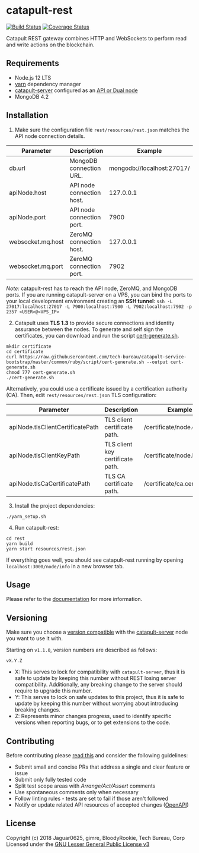 # catapult-rest

[![Build Status](https://api.travis-ci.com/nemtech/catapult-rest.svg?branch=master)](https://travis-ci.com/nemtech/catapult-rest)
[![Coverage Status](https://coveralls.io/repos/github/nemtech/catapult-rest/badge.svg?branch=master)](https://coveralls.io/github/nemtech/catapult-rest?branch=master)

Catapult REST gateway combines HTTP and WebSockets to perform read and write actions on the blockchain.

## Requirements

- Node.js 12 LTS
- [yarn][yarn] dependency manager
- [catapult-server][catapult-server] configured as an [API or Dual node][api-node]
- MongoDB 4.2

## Installation

1. Make sure the configuration file ``rest/resources/rest.json`` matches the API node connection details.

| Parameter | Description | Example  |
|-|-|-|
| db.url | MongoDB connection URL. | mongodb://localhost:27017/ |
| apiNode.host | API node connection host. | 127.0.0.1 |
| apiNode.port | API node connection port. | 7900 |
| websocket.mq.host | ZeroMQ connection host. |  127.0.0.1 |
| websocket.mq.port | ZeroMQ connection port. |  7902 |

*Note:* catapult-rest has to reach the API node, ZeroMQ, and MongoDB ports. If you are running catapult-server on a VPS, you can bind the ports to your local development environment creating an **SSH tunnel**: ``ssh -L 27017:localhost:27017 -L 7900:localhost:7900 -L 7902:localhost:7902 -p 2357 <USER>@<VPS_IP>``

2. Catapult uses **TLS 1.3** to provide secure connections and identity assurance between the nodes.
To generate and self sign the certificates, you can download and run the script [cert-generate.sh](https://github.com/tech-bureau/catapult-service-bootstrap/blob/master/common/ruby/script/cert-generate.sh).

```ssh
mkdir certificate
cd certificate
curl https://raw.githubusercontent.com/tech-bureau/catapult-service-bootstrap/master/common/ruby/script/cert-generate.sh --output cert-generate.sh
chmod 777 cert-generate.sh
./cert-generate.sh
```
Alternatively, you could use a certificate issued by a certification authority (CA).
Then, edit ``rest/resources/rest.json`` TLS configuration:

| Parameter | Description | Example  |
|-|-|-|
| apiNode.tlsClientCertificatePath | TLS client certificate path. | /certificate/node.crt.pem |
| apiNode.tlsClientKeyPath | TLS client key certificate path.  | /certificate/node.key.pem |
| apiNode.tlsCaCertificatePath| TLS CA certificate path. | /certificate/ca.cert.pem |

3. Install the project dependencies:

```
./yarn_setup.sh
```

4. Run catapult-rest:

```
cd rest
yarn build
yarn start resources/rest.json
```

If everything goes well, you should see catapult-rest running by opening ``localhost:3000/node/info`` in a new browser tab.

## Usage

Please refer to the [documentation](https://nemtech.github.io/api.html) for more information.

## Versioning

Make sure you choose a [version compatible](COMPATIBILITY.md) with the [catapult-server][catapult-server] node you want to use it with.

Starting on `v1.1.0`, version numbers are described as follows:

`vX.Y.Z`

- X: This serves to lock for compatibility with `catapult-server`, thus it is safe to update by keeping this number without REST
losing server compatibility. Additionally, any breaking change to the server should require to upgrade this number.
- Y: This serves to lock on safe updates to this project, thus it is safe to update by keeping this number without worrying about
introducing breaking changes.
- Z: Represents minor changes progress, used to identify specific versions when reporting bugs, or to get extensions to the code.

## Contributing

Before contributing please [read this](CONTRIBUTING.md) and consider the following guidelines:
- Submit small and concise PRs that address a single and clear feature or issue
- Submit only fully tested code
- Split test scope areas with _Arrange/Act/Assert_ comments
- Use spontaneous comments only when necessary
- Follow linting rules - tests are set to fail if those aren't followed
- Notify or update related API resources of accepted changes ([OpenAPI](https://github.com/nemtech/symbol-openapi))

## License

Copyright (c) 2018 Jaguar0625, gimre, BloodyRookie, Tech Bureau, Corp Licensed under the [GNU Lesser General Public License v3](LICENSE)

[yarn]: https://yarnpkg.com/lang/en/
[catapult-server]: https://github.com/nemtech/catapult-server
[api-node]: https://nemtech.github.io/server.html#installation
